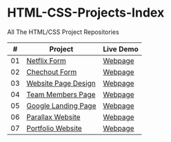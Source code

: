 # HTML-CSS-Projects-Index

All The HTML/CSS Project Repositories

|  #  | Project                                                                                 | Live Demo                                                           |
| :-: | --------------------------------------------------------------------------------------- | ------------------------------------------------------------------- |
| 01  | [Netflix Form](https://github.com/keremilhan/netflix-form)                              | [Webpage](https://keremilhan.github.io/netflix-form/)               |
| 02  | [Chechout Form](https://github.com/keremilhan/Checkout-Form)                            | [Webpage](https://keremilhan.github.io/Checkout-Form/)              |
| 03  | [Website Page Design](https://github.com/keremilhan/website-design-project)             | [Webpage](https://keremilhan.github.io/website-design-project)      |
| 04  | [Team Members Page](https://github.com/keremilhan/Team-Members-Project)                 | [Webpage](https://keremilhan.github.io/Team-Members-Project/)       |
| 05  | [Google Landing Page](https://github.com/keremilhan/google-landing-page)                | [Webpage](https://keremilhan.github.io/google-landing-page/)        |
| 06  | [Parallax Website](https://github.com/keremilhan/Parallax-Website)                      | [Webpage](https://keremilhan.github.io/Parallax-Website/)           |
| 07  | [Portfolio Website](https://github.com/keremilhan/portfolio-website)                    | [Webpage](https://keremilhan.github.io/portfolio-website/)          |
